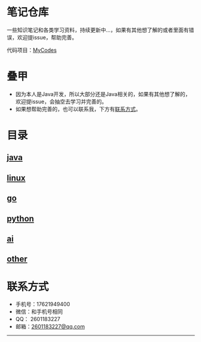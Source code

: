 # 笔记仓库

一些知识笔记和各类学习资料，持续更新中...，如果有其他想了解的或者里面有错误，欢迎提issue，帮助完善。

代码项目：[MyCodes](https://github.com/HaoHaoDaYouXi/MyCodes)

# 叠甲

- 因为本人是Java开发，所以大部分还是Java相关的，如果有其他想了解的，欢迎提issue，会抽空去学习并完善的。
- 如果想帮助完善的，也可以联系我，下方有[联系方式](#联系方式)。

# 目录
## [java](java/README.md)
## [linux](linux/README.md)
## [go](go/README.md)
## [python](python/README.md)
## [ai](ai/README.md)
## [other](other/README.md)

# 联系方式

- 手机号：17621949400
- 微信：和手机号相同
- QQ： 2601183227
- 邮箱：2601183227@qq.com

----
